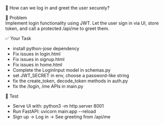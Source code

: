 💭 How can we log in and greet the user securely?  


🎯 Problem  
Implement login functionality using JWT. 
Let the user sign in via UI, store token, and call a protected /api/me to greet them.


✅ Your Task  
- install python-jose dependency
- Fix issues in login.html
- Fix issues in signup.html 
- Fix issues in home.html 
- Complete the LoginInput model in schemas.py
- set JWT_SECRET in env, choose a password-like string
- fix the create_token, decode_token methods in auth.py
- fix the /login, /me APIs in main.py

🧪 Test  
- Serve UI with: python3 -m http.server 8001
- Run FastAPI: uvicorn main:app --reload
- Sign up → Log in → See greeting from /api/me